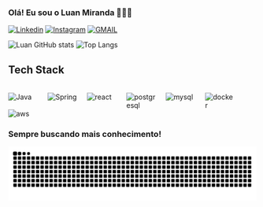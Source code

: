 
### Olá! Eu sou o Luan Miranda 👨🏽‍💻


[![Linkedin](https://img.shields.io/badge/LinkedIn-0077B5?style=for-the-badge&logo=linkedin&logoColor=white)](https://www.linkedin.com/in/luanmirandadev/)
[![Instagram](https://img.shields.io/badge/Instagram-E4405F?style=for-the-badge&logo=instagram&logoColor=white)](https://www.instagram.com/miranda.of7/)
[![GMAIL](https://img.shields.io/badge/Gmail-D14836?style=for-the-badge&logo=gmail&logoColor=white)](mailto:luandevfreitas7@gmail.com)

![Luan GitHub stats](https://github-readme-stats.vercel.app/api?username=DevMiranda7&show_icons=true&theme=dracula&locale=pt-br)
![Top Langs](https://github-readme-stats.vercel.app/api/top-langs/?username=DevMiranda7&layout=compact)

## Tech Stack

<div style="display: inline_block"><br/>
      <img align="left" 
         alt="Java"
         width="60px"
         style="padding-right: 20px";
         src="https://cdn.jsdelivr.net/gh/devicons/devicon@latest/icons/java/java-original-wordmark.svg" />
      <img align="left"
         alt="Spring"
         width="60px"
         style="padding-right: 20px";
         src="https://cdn.jsdelivr.net/gh/devicons/devicon@latest/icons/spring/spring-original-wordmark.svg" />
      <img align="left"
         alt="react"
         width="60px"
         style="padding-right: 20px";
         src="https://cdn.jsdelivr.net/gh/devicons/devicon@latest/icons/react/react-original.svg" />
      <img align="left"
         alt="postgresql"
         width="60px"
         style="padding-right: 20px";
         src="https://cdn.jsdelivr.net/gh/devicons/devicon@latest/icons/postgresql/postgresql-plain-wordmark.svg" />
      <img align="left"
         alt="mysql"
         width="60px"
         style="padding-right: 20px";
         src="https://cdn.jsdelivr.net/gh/devicons/devicon@latest/icons/mysql/mysql-original-wordmark.svg" />
      <img align="left"
         alt="docker"
         width="60px"
         style="padding-right: 20px";
         src="https://cdn.jsdelivr.net/gh/devicons/devicon@latest/icons/docker/docker-original-wordmark.svg" />
      <img align="left"
         alt="aws"
         width="60px"
         style="padding-right: 20px"; 
         src="https://cdn.jsdelivr.net/gh/devicons/devicon@latest/icons/amazonwebservices/amazonwebservices-original-wordmark.svg" />
</div>

<br/> 
<br/> 
<br/>

### Sempre buscando mais conhecimento! 
<picture align="center">
  <source media="(prefers-color-scheme: dark)" srcset="https://raw.githubusercontent.com/DevMiranda7/DevMiranda7/output/github-contribution-grid-snake-dark.svg">
  <source media="(prefers-color-scheme: light)" srcset="https://raw.githubusercontent.com/DevMiranda7/DevMiranda7/output/github-contribution-grid-snake.svg">
  <img align="center" alt="github contribution grid snake animation" src="https://raw.githubusercontent.com/DevMiranda7/DevMiranda7/output/github-contribution-grid-snake.svg">
</picture>

